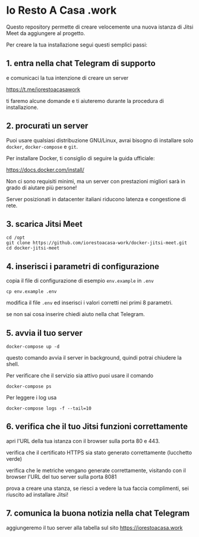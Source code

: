 # Io Resto A Casa .work

Questo repository permette di creare velocemente una nuova istanza di Jitsi Meet da aggiungere al progetto.

Per creare la tua installazione segui questi semplici passi:

## 1. entra nella chat Telegram di supporto

e comunicaci la tua intenzione di creare un server

https://t.me/iorestoacasawork

ti faremo alcune domande e ti aiuteremo durante la procedura di installazione.

## 2. procurati un server
Puoi usare qualsiasi distribuzione GNU/Linux, avrai bisogno di installare solo `docker`, `docker-compose` e `git`.

Per installare Docker, ti consiglio di seguire la guida ufficiale:

https://docs.docker.com/install/

Non ci sono requisiti minimi, ma un server con prestazioni migliori sarà in grado di aiutare più persone!

Server posizionati in datacenter italiani riducono latenza e congestione di rete.

## 3. scarica Jitsi Meet

```
cd /opt
git clone https://github.com/iorestoacasa-work/docker-jitsi-meet.git
cd docker-jitsi-meet
```

## 4. inserisci i parametri di configurazione

copia il file di configurazione di esempio `env.example` in `.env`

```
cp env.example .env
```
modifica il file `.env` ed inserisci i valori corretti nei primi 8 parametri.

se non sai cosa inserire chiedi aiuto nella chat Telegram.

## 5. avvia il tuo server
```
docker-compose up -d
```
questo comando avvia il server in background, quindi potrai chiudere la shell.

Per verificare che il servizio sia attivo puoi usare il comando
```
docker-compose ps
```
Per leggere i log usa
```
docker-compose logs -f --tail=10
```

## 6. verifica che il tuo Jitsi funzioni correttamente

apri l'URL della tua istanza con il browser sulla porta 80 e 443.

verifica che il certificato HTTPS sia stato generato correttamente (lucchetto verde)

verifica che le metriche vengano generate correttamente, visitando con il browser l'URL del tuo server sulla porta 8081

prova a creare una stanza, se riesci a vedere la tua faccia complimenti, sei riuscito ad installare Jitsi!

## 7. comunica la buona notizia nella chat Telegram

aggiungeremo il tuo server alla tabella sul sito https://iorestoacasa.work

